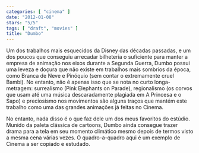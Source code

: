 ```yaml
---
categories: [ "cinema" ]
date: "2012-01-08"
stars: "5/5"
tags: [ "draft", "movies" ]
title: "Dumbo"
---
```

Um dos trabalhos mais esquecidos da Disney das décadas passadas,
e um dos poucos que conseguiu arrecadar bilheteria o suficiente para
manter a empresa de animação nos eixos durante a Segunda Guerra, Dumbo
possui uma leveza e doçura que não existe em trabalhos mais sombrios
da época, como Branca de Neve e Pinóquio (sem contar o extremamente
cruel Bambi). No entanto, não é apenas isso que se nota no curto
longa-metragem: surrealismo (Pink Elephants on Parade), regionalismo (os
corvos que usam até uma música descaradamente plagiada em A Princesa
e o Sapo) e preciosismo nos movimentos são alguns traços que mantém
este trabalho como uma das grandes animações já feitas no Cinema.

No entanto, nada disso é o que faz dele um dos meus favoritos do
estúdio. Munido da paleta clássica de cartoons, Dumbo ainda consegue
trazer drama para a tela em seu momento climático mesmo depois de termos
visto a mesma cena várias vezes. O quadro-a-quadro aqui é um exemplo
de Cinema a ser copiado e estudado.
